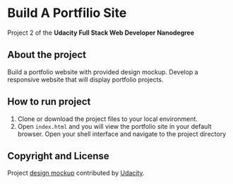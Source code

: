 # Build A Portfilio Site
Project 2 of the **Udacity Full Stack Web Developer Nanodegree**

## About the project
Build a portfolio website with provided design mockup. Develop a responsive website that will display portfolio projects.

## How to run project
1. Clone or download the project files to your local environment.
2. Open `index.html` and you will view the portfolio site in your default browser.
Open your shell interface and navigate to the project directory

## Copyright and License
Project [design mockup](https://d17h27t6h515a5.cloudfront.net/topher/2017/November/5a136147_design-mockup-portfolio/design-mockup-portfolio.pdf) contributed by [Udacity](https://www.udacity.com).